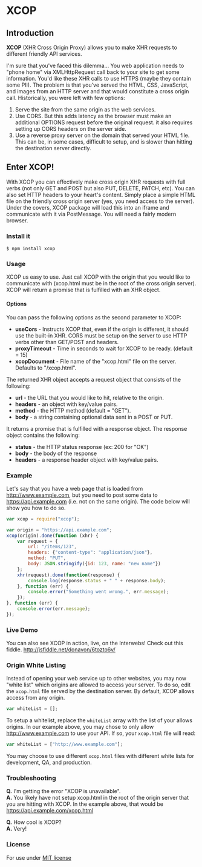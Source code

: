# XCOP

## Introduction

**XCOP** (XHR Cross Origin Proxy) allows you to make XHR requests to different friendly API services.

I'm sure that you've faced this dilemma... You web application needs to "phone home" via XMLHttpRequest call back to
your site to get some information. You'd like these XHR calls to use HTTPS (maybe they contain some PII). The problem is that you've
served the HTML, CSS, JavaScript, and images from an HTTP server and that would constitute a cross origin call.
Historically, you were left with few options:

1. Serve the site from the same origin as the web services.
2. Use CORS. But this adds latency as the browser must make an additional OPTIONS request before the original request. it also requires setting up CORS headers on the server side.
3. Use a reverse proxy server on the domain that served your HTML file. This can be, in some cases, difficult to setup, and is slower than
hitting the destination server directly.

## Enter XCOP!

With XCOP you can effectively make cross origin XHR requests with full verbs (not only GET and POST but also PUT, DELETE, PATCH, etc).
You can also set HTTP headers to your heart's content. Simply place a simple HTML file on the friendly cross origin server (yes, you need access
to the server). Under the covers, XCOP package will load this into an iframe and communicate with it via PostMessage. You will need a fairly modern
browser.

### Install it

```
$ npm install xcop
```

### Usage

XCOP us easy to use. Just call XCOP with the origin that you would like to communicate with (xcop.html must be in the root of the cross origin server).
XCOP will return a promise that is fulfilled with an XHR object.

#### Options
You can pass the following options as the second parameter to XCOP:
* **useCors** - Instructs XCOP that, even if the origin is different, it should use the built-in XHR. CORS must be setup on the server to use HTTP verbs other than GET/POST and headers.
* **proxyTimeout** - Time in seconds to wait for XCOP to be ready. (default = 15)
* **xcopDocument** - File name of the "xcop.html" file on the server. Defaults to "/xcop.html".

The returned XHR object accepts a request object that consists of the following:

* **url** - the URL that you would like to hit, relative to the origin.
* **headers** - an object with key/value pairs.
* **method** - the HTTP method (default = "GET").
* **body** - a string containing optional data sent in a POST or PUT.

It returns a promise that is fulfilled with a response object. The response object contains the following:

* **status** - the HTTP status response (ex: 200 for "OK")
* **body** - the body of the response
* **headers** - a response header object with key/value pairs.

### Example

Let's say that you have a web page that is loaded from http://www.example.com, but you need to post some
data to https://api.example.com (i.e. not on the same origin). The code below will show you how to do so.

``` javascript
var xcop = require("xcop");

var origin = "https://api.example.com";
xcop(origin).done(function (xhr) {
    var request = {
        url: "/items/123",
        headers: {"content-type": "application/json"},
        method: "PUT",
        body: JSON.stringify({id: 123, name: "new name"})
    };
    xhr(request).done(function(response) {
        console.log(response.status + " " + response.body);
    }, function (err) {
        console.error("Something went wrong.", err.message);
    });
}, function (err) {
    console.error(err.message);
});

```

### Live Demo

You can also see XCOP in action, live, on the Interwebs! Check out this fiddle. <http://jsfiddle.net/donavon/6tozto6v/>

### Origin White Listing

Instead of opening your web service up to other websites, you may now "white list" which origins are allowed to access your server.
To do so, edit the `xcop.html` file served by the destination server. By default, XCOP allows access from any origin.

``` javascript
var whiteList = [];
```

To setup a whitelist, replace the `whiteList` array with the list of your allows origins.
In our example above, you may chose to only allow http://www.example.com to use your API.
If so, your `xcop.html` file will read:

``` javascript
var whiteList = ["http://www.example.com"];
```

You may choose to use different `xcop.html` files with different white lists for development, QA, and production.


### Troubleshooting

**Q.** I'm getting the error "XCOP is unavailable".  
**A.** You likely have not setup xcop.html in the root of the origin server that you are hitting with XCOP.
In the example above, that would be https://api.example.com/xcop.html

**Q.** How cool is XCOP?  
**A.** Very!

### License
For use under [MIT license](http://github.com/donavon/xcop/raw/master/LICENSE)
